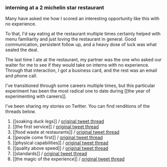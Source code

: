 ### interning at a 2 michelin star restaurant

Many have asked me how I scored an interesting opportunity like this with no experience. 

To that, I'd say eating at the restaurant multiple times certainly helped with menu familiarity and just loving the restaurant in general. Good communication, persistent follow up, and a heavy dose of luck was what sealed the deal.

The last time I ate at the restaurant, my partner was the one who asked our waiter for me to see if they would take on interns with no experience. Through that interaction, I got a business card, and the rest was an email and phone call.

I've transitioned through some careers multiple times, but this particular experiment has been the most radical one to date during [[the year of experimenting with careers]].

I've been sharing my stories on Twitter. You can find renditions of the threads below.

1. [[soaking duck legs]] / [original tweet thread](https://twitter.com/frankchen07/status/1551613360231174145)
2. [[the first service]] / [original tweet thread](https://twitter.com/frankchen07/status/1553415561777795072)
3. [[food waste at restaurants]] / [original tweet thread](https://twitter.com/frankchen07/status/1554516162876059648)
4. [[people come first]] / [original tweet thread](https://twitter.com/frankchen07/status/1555236984875929600)
5. [[physical capabilities]] / [original tweet thread](https://twitter.com/frankchen07/status/1556715866430967808)
6. [[quality above speed]] / [original tweet thread](https://twitter.com/frankchen07/status/1558694736772313088)
7. [[standards]] / [original tweet thread](https://twitter.com/frankchen07/status/1563809158343770112)
8. [[the magic of the experience]] / [original tweet thread](https://twitter.com/frankchen07/status/1566487628848828416)
